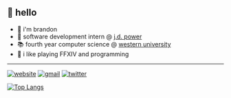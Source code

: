 ## 👋 hello
- 🌸 i'm brandon
- 🚗 software development intern @ [j.d. power](https://canada.jdpower.com/)
- 📚 fourth year computer science @ [western university](https://www.uwo.ca/)
- 🥽 i like playing FFXIV and programming
---
[![website](https://img.shields.io/badge/-website-orange?style=flat-square&logo=GoogleChrome&logoColor=white)](https://minokah.github.io)
[![gmail](https://img.shields.io/badge/-email-ea4335?style=flat-square&logo=Gmail&logoColor=white)](mailto:luu.brandon@hotmail.com)
[![twitter](https://img.shields.io/badge/-twitter-1da1f2?style=flat-square&logo=Twitter&logoColor=white)](https://twitter.com/minokah_)

[![Top Langs](https://github-readme-stats.vercel.app/api/top-langs/?username=minokah&layout=compact)](https://github.com/minokah)
